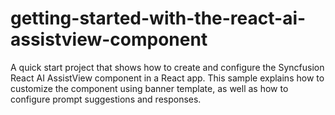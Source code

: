 # getting-started-with-the-react-ai-assistview-component
A quick start project that shows how to create and configure the Syncfusion React AI AssistView component in a React app. This sample explains how to customize the component using banner template, as well as how to configure prompt suggestions and responses.
